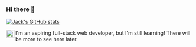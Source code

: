 ### Hi there 👋 


[![Jack's GitHub stats](https://github-readme-stats.vercel.app/api?username=jack-white9)](https://github.com/jack-white9/github-readme-stats)

<a href="https://www.linkedin.com/in/jack-white-2001">
  <img align="left" alt="Jack's LinkedIn" width="22px" src="https://raw.githubusercontent.com/peterthehan/peterthehan/master/assets/linkedin.svg">
</a>
  
<p>I'm an aspiring full-stack web developer, but I'm still learning! There will be more to see here later.</p>

